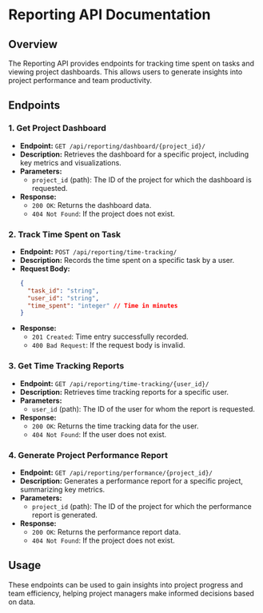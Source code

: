 # Reporting API Documentation

## Overview
The Reporting API provides endpoints for tracking time spent on tasks and viewing project dashboards. This allows users to generate insights into project performance and team productivity.

## Endpoints

### 1. Get Project Dashboard
- **Endpoint:** `GET /api/reporting/dashboard/{project_id}/`
- **Description:** Retrieves the dashboard for a specific project, including key metrics and visualizations.
- **Parameters:**
  - `project_id` (path): The ID of the project for which the dashboard is requested.
- **Response:**
  - `200 OK`: Returns the dashboard data.
  - `404 Not Found`: If the project does not exist.

### 2. Track Time Spent on Task
- **Endpoint:** `POST /api/reporting/time-tracking/`
- **Description:** Records the time spent on a specific task by a user.
- **Request Body:**
  ```json
  {
    "task_id": "string",
    "user_id": "string",
    "time_spent": "integer" // Time in minutes
  }
  ```
- **Response:**
  - `201 Created`: Time entry successfully recorded.
  - `400 Bad Request`: If the request body is invalid.

### 3. Get Time Tracking Reports
- **Endpoint:** `GET /api/reporting/time-tracking/{user_id}/`
- **Description:** Retrieves time tracking reports for a specific user.
- **Parameters:**
  - `user_id` (path): The ID of the user for whom the report is requested.
- **Response:**
  - `200 OK`: Returns the time tracking data for the user.
  - `404 Not Found`: If the user does not exist.

### 4. Generate Project Performance Report
- **Endpoint:** `GET /api/reporting/performance/{project_id}/`
- **Description:** Generates a performance report for a specific project, summarizing key metrics.
- **Parameters:**
  - `project_id` (path): The ID of the project for which the performance report is generated.
- **Response:**
  - `200 OK`: Returns the performance report data.
  - `404 Not Found`: If the project does not exist.

## Usage
These endpoints can be used to gain insights into project progress and team efficiency, helping project managers make informed decisions based on data.